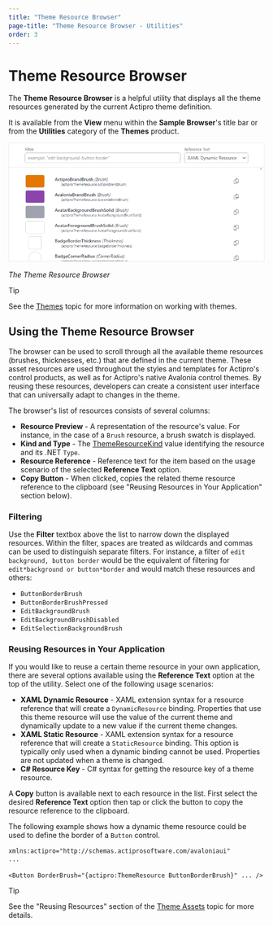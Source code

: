 ```yaml
---
title: "Theme Resource Browser"
page-title: "Theme Resource Browser - Utilities"
order: 3
---
```

# Theme Resource Browser

The **Theme Resource Browser** is a helpful utility that displays all the theme resources generated by the current Actipro theme definition.

It is available from the **View** menu within the **Sample Browser**'s title bar or from the **Utilities** category of the **Themes** product.

![Screenshot](images/theme-resource-browser.png)

*The Theme Resource Browser*

> [!TIP]
>See the [Themes](../themes/index.md) topic for more information on working with themes.

## Using the Theme Resource Browser

The browser can be used to scroll through all the available theme resources (brushes, thicknesses, etc.) that are defined in the current theme.  These asset resources are used throughout the styles and templates for Actipro's control products, as well as for Actipro's native Avalonia control themes.  By reusing these resources, developers can create a consistent user interface that can universally adapt to changes in the theme.

The browser's list of resources consists of several columns:
- **Resource Preview** - A representation of the resource's value.  For instance, in the case of a `Brush` resource, a brush swatch is displayed.
- **Kind and Type** - The [ThemeResourceKind](xref:@ActiproUIRoot.Themes.ThemeResourceKind) value identifying the resource and its .NET `Type`.
- **Resource Reference** - Reference text for the item based on the usage scenario of the selected **Reference Text** option.
- **Copy Button** - When clicked, copies the related theme resource reference to the clipboard (see "Reusing Resources in Your Application" section below).

### Filtering

Use the **Filter** textbox above the list to narrow down the displayed resources.  Within the filter, spaces are treated as wildcards and commas can be used to distinguish separate filters. For instance, a filter of `edit background, button border` would be the equivalent of filtering for `edit*background or button*border` and would match these resources and others:

- `ButtonBorderBrush`
- `ButtonBorderBrushPressed`
- `EditBackgroundBrush`
- `EditBackgroundBrushDisabled`
- `EditSelectionBackgroundBrush`


### Reusing Resources in Your Application

If you would like to reuse a certain theme resource in your own application, there are several options available using the **Reference Text** option at the top of the utility.  Select one of the following usage scenarios:
- **XAML Dynamic Resource** - XAML extension syntax for a resource reference that will create a `DynamicResource` binding.  Properties that use this theme resource will use the value of the current theme and dynamically update to a new value if the current theme changes.
- **XAML Static Resource** - XAML extension syntax for a resource reference that will create a `StaticResource` binding. This option is typically only used when a dynamic binding cannot be used.  Properties are not updated when a theme is changed.
- **C# Resource Key** - C# syntax for getting the resource key of a theme resource.

A **Copy** button is available next to each resource in the list.  First select the desired **Reference Text** option then tap or click the button to copy the resource reference to the clipboard.

The following example shows how a dynamic theme resource could be used to define the border of a `Button` control.

```xaml
xmlns:actipro="http://schemas.actiprosoftware.com/avaloniaui"
...

<Button BorderBrush="{actipro:ThemeResource ButtonBorderBrush}" ... />
```

> [!TIP]
> See the "Reusing Resources" section of the [Theme Assets](../themes/theme-assets.md) topic for more details.